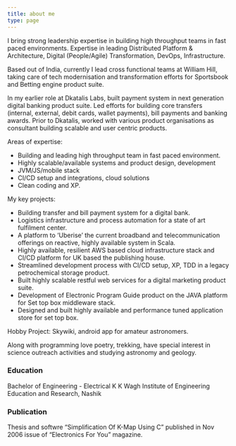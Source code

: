 ```yaml
---
title: about me 
type: page
---
```


I bring strong leadership expertise in building high throughput teams in fast paced environments.
Expertise in leading Distributed Platform & Architecture, Digital (People/Agile) Transformation, DevOps, Infrastructure.

Based out of India, currently I lead cross functional teams at William Hill, taking care of tech modernisation and transformation efforts for Sportsbook and Betting engine product suite. 

In my earlier role at Dkatalis Labs, built payment system in next generation digital banking product suite. 
Led efforts for building core transfers (internal, external, debit cards, wallet payments), bill payments and banking awards. 
Prior to Dkatalis, worked with various product organisations as consultant building scalable and user centric products.

Areas of expertise:
* Building and leading high throughput team in fast paced environment. 
* Highly scalable/available systems and product design, development
* JVM/JS/mobile stack
* CI/CD setup and integrations, cloud solutions
* Clean coding and XP. 

My key projects:
* Building transfer and bill payment system for a digital bank. 
* Logistics infrastructure and process automation for a state of art fulfilment center.
* A platform to ‘Uberise’ the current broadband and telecommunication offerings on reactive, highly available system in Scala.
* Highly available, resilient AWS based cloud infrastructure stack and CI/CD platform for UK based the publishing house.
* Streamlined development process with CI/CD setup, XP, TDD in a legacy petrochemical storage product.
* Built highly scalable restful web services for a digital marketing product suite.
* Development of Electronic Program Guide product on the JAVA platform for Set top box middleware stack.
* Designed and built highly available and performance tuned application store for set top box.

Hobby Project: Skywiki, android app for amateur astronomers. 

Along with programming love poetry, trekking, have special interest in science outreach activities and studying astronomy and geology.



### Education
Bachelor of Engineering - Electrical
K K Wagh Institute of Engineering Education and Research, Nashik


### Publication
Thesis and softwre “Simplification Of K-Map Using C” published in Nov 2006 issue of “Electronics For You” magazine.
